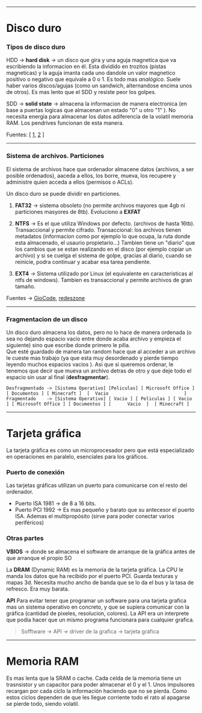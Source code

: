
----------------------------------------
# Disco duro

### Tipos de disco duro

HDD -> **hard disk** -> un disco que gira y una aguja magnetica que va escribiendo la informacion en él. Esta dividido en trozitos (pistas magneticas)
y la aguja imanta cada uno dandole un valor magnetico positivo o negativo que equivale a 0 o 1. Es todo mas *analógico*. Suele haber
varios discos/agujas (como un sandwich, alternandose encima unos de otros). Es mas lento que el SDD y resiste peor los golpes.

SDD -> **solid state** -> almacena la informacion de manera electronica (en base a puertas logicas que almacenan un estado "0" u otro "1" ).
No necesita energia para almacenar los datos adiferencia de la volatil memoria RAM. Los pendrives funcionan de esta manera.

Fuentes: \[ [1](https://youtu.be/xBzeiZzYELw), [2](https://youtu.be/fTRxLMJn_Jg) ]

----------------------------------------

### Sistema de archivos. Particiones

El sistema de archivos hace que ordenador almacene datos (archivos, a ser posible ordenados), aaceda a ellos, los borre, mueva,
los recupere y administre quien acceda a ellos (permisos o ACLs).

Un disco duro se puede dividir en particiones.

1. **FAT32** -> sistema obsoleto (no permite archivos mayores que 4gb ni particiones masyores de 8tb). Evoluciono a **EXFAT** 
 
2. **NTFS** -> Es el que utiliza Windows por defecto. (archivos de hasta 16tb). Transaccional y permite cifrado.
Transaccional: los archivos tienen metadatos (informacion como por ejemplo lo que ocupa, la ruta donde esta almacenado, el usaurio propietario...)
Tambien tiene un "diario" que los cambios que se estan realizando en el disco (por ejemplo copiar un archivo) y si se cuelga el sistema de golpe,
gracias al diario, cuando se reinicie, podra continuar y acabar esa tarea pendiente.

3. **EXT4** ->  Sistema utilizado por Linux (el equivalente en caracteristicas al ntfs de windows). Tambien es transaccional y permite archivos de gran
 tamaño.

Fuentes -> [GioCode](https://www.youtube.com/c/giova50000), [redeszone](https://www.redeszone.net/tutoriales/servidores/sistemas-archivos-ext4-btfs-zfs-elegir/)

----------------------------------------

### Fragmentacion de un disco

Un disco duro almacena los datos, pero no lo hace de manera ordenada (o sea no dejando espacio vacio entre donde acaba archivo y empieza el siguiente)
sino que escribe donde primero le pilla.  
Que esté guardado de manera tan random hace que al acceder a un archivo le cueste mas trabajo (ya que esta muy desordenado y pierde tiempo 
leyendo muchos espacios vacios ). Asi que si queremos ordenar, le tenemos que decir que mueva un archivo detras de otro y que deje todo el espacio 
sin usar al final (**desfragmentar**).
```
Desfragmentado -> [Sistema Operativo] [Peliculas] [ Microsoft Office ] [ Documentos ] [ Minecraft ]  [  Vacio                            ] 
Fragmentado    -> [Sistema Operativo] [ Vacio ] [ Peliculas ] [ Vacio ] [ Microsoft Office ] [ Documentos ] [      Vacio  ]  [ Minecraft ]
```

----------------------------------------
# Tarjeta gráfica
La tarjeta gráfica es como un microprocesador pero que está especializado en operaciones en paralelo, esenciales para los gráficos.


### Puerto de conexión
Las tarjetas gráficas utilizan un puerto para comunicarse con el resto del ordenador.
- Puerto ISA 1981 -> de 8 a 16 bits. 
- Puerto PCI 1992 -> Es mas pequeño y barato que su antecesor el puerto ISA. Ademas el multipropósito (sirve para poder conectar varios periféricos)

### Otras partes

**VBIOS** -> donde se almacena el software de arranque de la gráfica antes de que arranque el propio SO

La **DRAM** (Dynamic RAM) es la memoria de la tarjeta gráfica. La CPU le manda los datos que ha recibido por el puerto PCI. Guarda texturas y mapas 3d.
Necesita mucho ancho de banda que se lo da el bus y la tasa de refresco. Era muy barata.

**API**
Para evitar tener que programar un software para una tarjeta grafica mas un sistema operativo en concreto, y que se supiera comunicar con la gráfica
(cantidad de pixeles, resolucion, colores). La API era un interprete que podia hacer que un mismo programa funcionara para cualquier grafica.

> Sofftware -> API -> driver de la grafica -> tarjeta gráfica  


---------------------------------------------------

# Memoria RAM

Es mas lenta que la SRAM o cache. Cada celda de la memoria tiene un trasnsistor y un capacitor para poder almacenar el 0 y el 1. Unos impulsores 
recargan por cada ciclo la información haciendo que no se pierda. Como estos ciclos dependen de que les llegue corriente todo el rato al apagarse se
pierde todo, siendo volatil.

